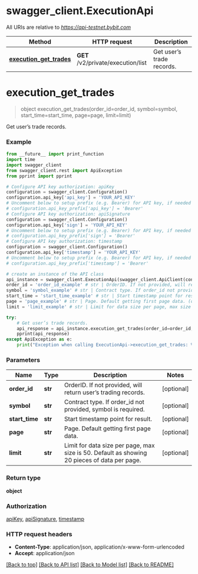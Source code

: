 # swagger_client.ExecutionApi

All URIs are relative to *https://api-testnet.bybit.com*

Method | HTTP request | Description
------------- | ------------- | -------------
[**execution_get_trades**](ExecutionApi.md#execution_get_trades) | **GET** /v2/private/execution/list | Get user’s trade records.


# **execution_get_trades**
> object execution_get_trades(order_id=order_id, symbol=symbol, start_time=start_time, page=page, limit=limit)

Get user’s trade records.

### Example
```python
from __future__ import print_function
import time
import swagger_client
from swagger_client.rest import ApiException
from pprint import pprint

# Configure API key authorization: apiKey
configuration = swagger_client.Configuration()
configuration.api_key['api_key'] = 'YOUR_API_KEY'
# Uncomment below to setup prefix (e.g. Bearer) for API key, if needed
# configuration.api_key_prefix['api_key'] = 'Bearer'
# Configure API key authorization: apiSignature
configuration = swagger_client.Configuration()
configuration.api_key['sign'] = 'YOUR_API_KEY'
# Uncomment below to setup prefix (e.g. Bearer) for API key, if needed
# configuration.api_key_prefix['sign'] = 'Bearer'
# Configure API key authorization: timestamp
configuration = swagger_client.Configuration()
configuration.api_key['timestamp'] = 'YOUR_API_KEY'
# Uncomment below to setup prefix (e.g. Bearer) for API key, if needed
# configuration.api_key_prefix['timestamp'] = 'Bearer'

# create an instance of the API class
api_instance = swagger_client.ExecutionApi(swagger_client.ApiClient(configuration))
order_id = 'order_id_example' # str | OrderID. If not provided, will return user’s trading records. (optional)
symbol = 'symbol_example' # str | Contract type. If order_id not provided, symbol is required. (optional)
start_time = 'start_time_example' # str | Start timestamp point for result. (optional)
page = 'page_example' # str | Page. Default getting first page data. (optional)
limit = 'limit_example' # str | Limit for data size per page, max size is 50. Default as showing 20 pieces of data per page. (optional)

try:
    # Get user’s trade records.
    api_response = api_instance.execution_get_trades(order_id=order_id, symbol=symbol, start_time=start_time, page=page, limit=limit)
    pprint(api_response)
except ApiException as e:
    print("Exception when calling ExecutionApi->execution_get_trades: %s\n" % e)
```

### Parameters

Name | Type | Description  | Notes
------------- | ------------- | ------------- | -------------
 **order_id** | **str**| OrderID. If not provided, will return user’s trading records. | [optional] 
 **symbol** | **str**| Contract type. If order_id not provided, symbol is required. | [optional] 
 **start_time** | **str**| Start timestamp point for result. | [optional] 
 **page** | **str**| Page. Default getting first page data. | [optional] 
 **limit** | **str**| Limit for data size per page, max size is 50. Default as showing 20 pieces of data per page. | [optional] 

### Return type

**object**

### Authorization

[apiKey](../README.md#apiKey), [apiSignature](../README.md#apiSignature), [timestamp](../README.md#timestamp)

### HTTP request headers

 - **Content-Type**: application/json, application/x-www-form-urlencoded
 - **Accept**: application/json

[[Back to top]](#) [[Back to API list]](../README.md#documentation-for-api-endpoints) [[Back to Model list]](../README.md#documentation-for-models) [[Back to README]](../README.md)

